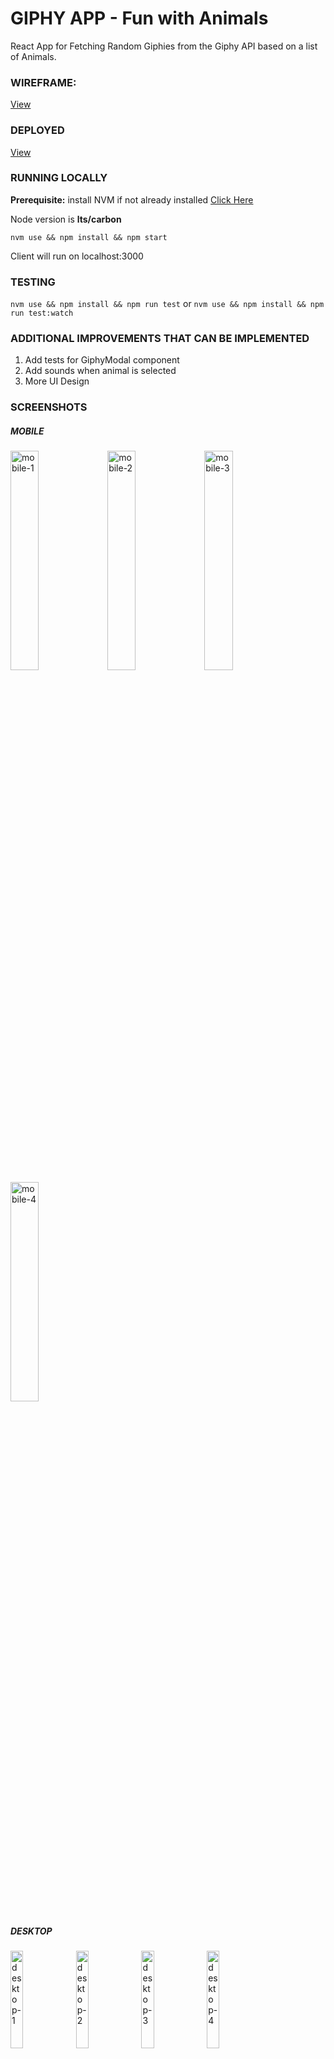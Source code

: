 # GIPHY APP - Fun with Animals
React App for Fetching Random Giphies from the Giphy API based on a list of Animals.

### WIREFRAME:

[View](./Wireframe.pdf)

### DEPLOYED
[View](https://giphies.netlify.com)

### RUNNING LOCALLY

**Prerequisite:** install NVM if not already installed [Click Here](https://github.com/creationix/nvm)

Node version is **lts/carbon**

```nvm use && npm install && npm start```

Client will run on localhost:3000

### TESTING
```nvm use && npm install && npm run test``` or ```nvm use && npm install && npm run test:watch```

### ADDITIONAL IMPROVEMENTS THAT CAN BE IMPLEMENTED
1. Add tests for GiphyModal component
2. Add sounds when animal is selected
3. More UI Design

### SCREENSHOTS

##### MOBILE
<img src="./screenshots/mobile_1.png" alt="mobile-1" width="30%" height="auto">
<img src="./screenshots/mobile_2.png" alt="mobile-2" width="30%" height="auto">
<img src="./screenshots/mobile_3.png" alt="mobile-3" width="30%" height="auto">
<img src="./screenshots/mobile_4.png" alt="mobile-4" width="30%" height="auto">

##### DESKTOP
<img src="./screenshots/desktop_1.png" alt="desktop-1" width="20%" height="auto">
<img src="./screenshots/desktop_2.png" alt="desktop-2" width="20%" height="auto">
<img src="./screenshots/desktop_3.png" alt="desktop-3" width="20%" height="auto">
<img src="./screenshots/desktop_4.png" alt="desktop-4" width="20%" height="auto">
